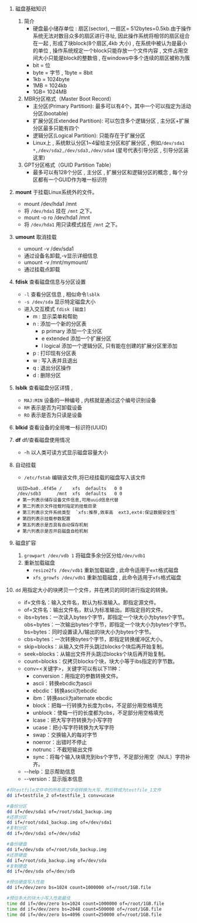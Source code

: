 1. 磁盘基础知识
	1. 简介
		- 硬盘最小储存单位 : 扇区(sector), 一扇区= 512bytes=0.5kb.由于操作系统无法对数目众多的扇区进行寻址, 因此操作系统将相邻的扇区组合在一起 , 形成了块block(8个扇区,4kb 大小) , 在系统中被认为是最小的单位 , 操作系统规定一个block只能存放一个文件内容 , 文件占用空间大小只能是block的整数倍 , 在windows中多个连续的扇区被称为簇
		- bit = 位
		- byte = 字节 , 1byte = 8bit
		- 1kb = 1024byte 
		- 1MB = 1024kb
		- 1GB= 1024MB
	2. MBR分区格式（Master Boot Record）
		- 主分区(Primary Partition):  最多可以有4个，其中一个可以指定为活动分区(bootable)  
		- 扩展分区(Extended Partition): 可以包含多个逻辑分区 , 主分区+扩展分区最多只能有四个  
		- 逻辑分区(Logical Partition): 只能存在于扩展分区
		- Linux上 , 系统默认分区1~4留给主分区和扩展分区 , 例如`/dev/sda1 *,/dev/sda2,/dev/sda3,/dev/sda4` (星号代表引导分区 , 引导分区装这里)
	1. GPT分区格式（GUID Partition Table）
		- 最多可以有128个分区 , 主分区 , 扩展分区和逻辑分区的概念 , 每个分区都有一个GUID作为唯一标识符

2. **mount** 于挂载Linux系统外的文件。
	- mount  /dev/hda1 /mnt
	- 将 `/dev/hda1` 挂在 `/mnt` 之下。
	- mount -o ro /dev/hda1 /mnt
	- 将 `/dev/hda1` 用只读模式挂在 `/mnt` 之下。

3. **umount** 取消挂载
	- umount -v /dev/sda1
	- 通过设备名卸载,-v显示详细信息
	- umount -v /mnt/mymount/
	- 通过挂载点卸载

4. **fdisk** 查看磁盘信息与分区设置
	- `-l` 查看分区信息 , 相似命令`lsblk`
	- `-s /dev/sda` 显示特定磁盘大小
	- 进入交互模式 `fdisk [磁盘]`
		- m : 显示菜单和帮助
		- n : 添加一个新的分区表
			- p  primary 添加一个主分区
			- e  extended 添加一个扩展分区
			- l   logical  添加一个逻辑分区, 只有能在创建的扩展分区里添加
		- p  : 打印现有分区表
		- w : 写入表并且退出
		- q : 退出分区操作
		- d : 删除分区

5. **lsblk** 查看磁盘分区详情 , 
	- `MAJ:MIN` 设备的一种编号 , 内核就是通过这个编号识别设备
	- `RM` 表示是否为可卸载设备
	- `RO` 表示是否为只读是设备

6. **blkid** 查看设备的全局唯一标识符(UUID)


7. **df**   df/查看磁盘使用情况
	- -h  以人类可读方式显示磁盘容量大小

8. 自动挂载
	- `/etc/fstab` 编辑该文件,将已经挂载的磁盘写入该文件
```shell
	UUID=ba0..4f45e /    xfs  defaults   0 0
	/dev/sdb3      /mnt  xfs  defaults   0 0
	# 第一列表示储存设备文件信息,可用uuid信息代替
	# 第二列表示文件挂载时指定的挂载目录
	# 第三列表示文件系统类型  `xfs:推荐,效率高  ext3,ext4:保证数据安全性`
	# 第四列表示挂载参数配置
	# 第五列表示是否具有自动保存机制
	# 第六列表示是否开启磁盘自检机制
```

9. 磁盘扩容
	1. `growpart /dev/vdb 1` 将磁盘多余分区分给`/dev/vdb1`
	2. 重新加载磁盘
		- `resize2fs /dev/vdb1` 重新加载磁盘 , 此命令适用于`ext`格式磁盘
		- `xfs_growfs /dev/vdb1` 重新加载磁盘 , 此命令适用于`xfs`格式磁盘

10. `dd` 用指定大小的块拷贝一个文件，并在拷贝的同时进行指定的转换。
	- if=文件名：输入文件名，默认为标准输入。即指定源文件。
	- of=文件名：输出文件名，默认为标准输出。即指定目的文件。
	- ibs=bytes：一次读入bytes个字节，即指定一个块大小为bytes个字节。  
	    obs=bytes：一次输出bytes个字节，即指定一个块大小为bytes个字节。  
	    bs=bytes：同时设置读入/输出的块大小为bytes个字节。
	- cbs=bytes：一次转换bytes个字节，即指定转换缓冲区大小。
	- skip=blocks：从输入文件开头跳过blocks个块后再开始复制。
	- seek=blocks：从输出文件开头跳过blocks个块后再开始复制。
	- count=blocks：仅拷贝blocks个块，块大小等于ibs指定的字节数。
	- conv=<关键字>，关键字可以有以下11种：
	    - conversion：用指定的参数转换文件。
	    - ascii：转换ebcdic为ascii
	    - ebcdic：转换ascii为ebcdic
	    - ibm：转换ascii为alternate ebcdic
	    - block：把每一行转换为长度为cbs，不足部分用空格填充
	    - unblock：使每一行的长度都为cbs，不足部分用空格填充
	    - lcase：把大写字符转换为小写字符
	    - ucase：把小写字符转换为大写字符
	    - swap：交换输入的每对字节
	    - noerror：出错时不停止
	    - notrunc：不截短输出文件
	    - sync：将每个输入块填充到ibs个字节，不足部分用空（NUL）字符补齐。
	- --help：显示帮助信息
	- --version：显示版本信息
	
```bash
#将testfile文件中的所有英文字母转换为大写，然后转成为testfile_1文件
dd if=testfile_2 of=testfile_1 conv=ucase

#备份分区
dd if=/dev/sda1 of=/root/sda1_backup.img
#还原分区
dd if=/root/sda1_backup.img of=/dev/sda1
#复制分区
dd if=/dev/sda1 of=/dev/sda2

#备份硬盘
dd if=/dev/sda of=/root/sda_backup.img
#还原硬盘
dd if=/root/sda_backup.img of=/dev/sda
#复制硬盘
dd if=/dev/sda of=/dev/sdb

#预估硬盘写入性能
dd if=/dev/zero bs=1024 count=1000000 of=/root/1GB.file

#预估多大的块大小写入性能最佳
time dd if=/dev/zero bs=1024 count=1000000 of=/root/1GB.file
time dd if=/dev/zero bs=2048 count=500000 of=/root/1GB.file
time dd if=/dev/zero bs=4096 count=250000 of=/root/1GB.file

```